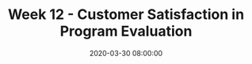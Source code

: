 ---
layout: single_presentation
name: week-12-customer-satisfaction-in-program-evaluation.md
title: "Week 12 - Customer Satisfaction in Program Evaluation"
date:  2020-03-30 08:00:00
presentation_id: 6iFFPR
permalink: /6iFFPR/
redirect_from:
  - /presentations/6iFFPR/week-12-customer-satisfaction-in-program-evaluation
slides: 
  - slide_name: deck-5118-large-0.jpeg
    slide_text: >
      <p>Program Evaluations
      Customer Satisfaction Jacob Campbell, LICSW Heritage University
      Learning how we as practitioner or organizations are doing with service delivery
      Spring 2020 SOWK 460</p>
      
  - slide_name: deck-5118-large-1.jpeg
    slide_text: >
      <p>Focus Group Interviews
      A group process the allows views of multiple people Structured to allow minority views and differences of opinions Investigate unanticipated discussion points (Kapp &amp; Anderson, 2010)
      Jacob Campbell, LICSW Heritage University SOWK 460 Spring 2020</p>
      
  - slide_name: deck-5118-large-2.jpeg
    slide_text: >
      <p>Focus Group Interviews Paraphrase and restate comments frequently Seek other opinions (ask group for agreement). Attempt to engage all parties. Review positions of the entire group and verify that you have understanding Open floor for other areas of interest of the group Don’t be afraid to control discussion, and move on when somebody is not sharing the talking Move discussion from heated argument bye naming the positions and moving on (Kapp &amp; Anderson, 2010)
      Jacob Campbell, LICSW Heritage University SOWK 460 Spring 2020</p>
      
  - slide_name: deck-5118-large-3.jpeg
    slide_text: >
      <p>Focus Group Interviews
      https://docs.google.com/document/d/ 1WDXv5LIZ73Qib8mXzue9n4uXlaFYnIp -Z2rTwGB5Hwg/edit?usp=sharing
      (Kapp &amp; Anderson, 2010)
      Jacob Campbell, LICSW Heritage University SOWK 460 Spring 2020</p>
      
  - slide_name: deck-5118-large-4.jpeg
    slide_text: >
      <p>Creating a Customer Service Questionnaire
      ❖
      How well does the instrument fit the service setting?
      ❖
      Does the instrument provide an overall assessment or is it more topic specific?
      ❖
      Does the language fit my population?
      Jacob Campbell, LICSW Heritage University SOWK 460 Spring 2020</p>
      
  - slide_name: deck-5118-large-5.jpeg
    slide_text: >
      <p>https://docs.google.com/document/d/1GSi0JKwP6UHHWqyTBccoWTbIVp1pZep9 Y73CWgyIQE/edit?usp=sharing
      Jacob Campbell, LICSW Heritage University SOWK 460 Spring 2020</p>
      
presentation_description: >
  <p>Specific ideas for completing customer satisfaction in program evaluation</p>
  
downloadable_slides: deck-5118.pdf
slides_count: 6
header:
  teaser: deck-5118-thumb-0.jpeg
presentation_video:
location: "Heritage University"
tags:
  - Heritage University
  - BASW Program
  - SOWK 460w
---